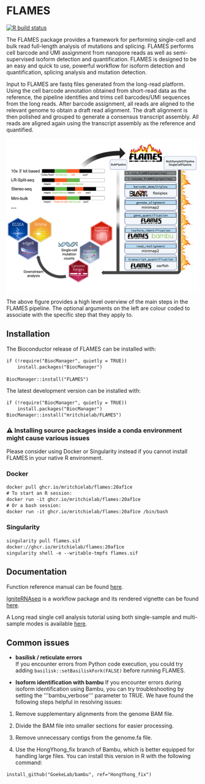 
# FLAMES

[![R build status](https://github.com/mritchielab/FLAMES/actions/workflows/check-bioc.yml/badge.svg)](https://github.com/mritchielab/FLAMES/actions)

The FLAMES package provides a framework for performing single-cell and bulk read full-length analysis of mutations and splicing. FLAMES performs cell barcode and UMI assignment from nanopore reads as well as semi-supervised isoform detection and quantification. FLAMES is designed to be an easy and quick to use, powerful workflow for isoform detection and quantification, splicing analysis and mutation detection.

Input to FLAMES are fastq files generated from the long-read platform. Using the cell barcode annotation obtained from short-read data as the reference, the pipeline identifies and trims cell barcodes/UMI sequences from the long reads. After barcode assignment, all reads are aligned to the relevant genome to obtain a draft read alignment. The draft alignment is then polished and grouped to generate a consensus transcript assembly. All reads are aligned again using the transcript assembly as the reference and quantified. 

<img align='center' src="vignettes/FLAMESpipeline-01.png">

The above figure provides a high level overview of the main steps in the FLAMES pipeline. The optional arguments on the left are colour coded to associate with the specific step that they apply to.

## Installation

The Bioconductor release of FLAMES can be installed with:
```
if (!require("BiocManager", quietly = TRUE))
    install.packages("BiocManager")

BiocManager::install("FLAMES")
```

The latest development version can be installed with:
```
if (!require("BiocManager", quietly = TRUE))
    install.packages("BiocManager")
BiocManager::install("mritchielab/FLAMES")
```

### ⚠️ Installing source packages inside a conda environment might cause various issues

Please consider using Docker or Singularity instead if you cannot install FLAMES in your native R environment.

### Docker

```
docker pull ghcr.io/mritchielab/flames:20af1ce
# To start an R session:
docker run -it ghcr.io/mritchielab/flames:20af1ce
# Or a bash session:
docker run -it ghcr.io/mritchielab/flames:20af1ce /bin/bash
```

### Singularity

```
singularity pull flames.sif docker://ghcr.io/mritchielab/flames:20af1ce
singularity shell -e --writable-tmpfs flames.sif
```


## Documentation

Function reference manual can be found [here](https://mritchielab.github.io/FLAMES/reference/index.html).

[IgniteRNAseq](https://github.com/ChangqingW/IgniteRNAseq) is a workflow package and its rendered vignette can be found [here](https://changqingw.github.io/IgniteRNAseq/articles/FLAMESWorkflow.html).

A Long read single cell analysis tutorial using both single-sample and multi-sample modes is available [here](https://sefi196.github.io/FLAMESv2_LR_sc_tutorial/).

## Common issues

- **basilisk / reticulate errors**  
If you encounter errors from Python code execution, you could try adding `basilisk::setBasiliskFork(FALSE)` before running FLAMES.

- **Isoform identification with bambu**
If you encounter errors during isoform identification using Bambu, you can try troubleshooting by setting the '''bambu_verbose''' parameter to TRUE. We have found the following steps helpful in resolving issues:

1. Remove supplementary alignments from the genome BAM file.

2. Divide the BAM file into smaller sections for easier processing.

3. Remove unnecessary contigs from the genome.fa file.

4. Use the HongYhong_fix branch of Bambu, which is better equipped for handling large files. You can install this version in R with the following command: 
```
install_github("GoekeLab/bambu", ref="HongYhong_fix")
```
